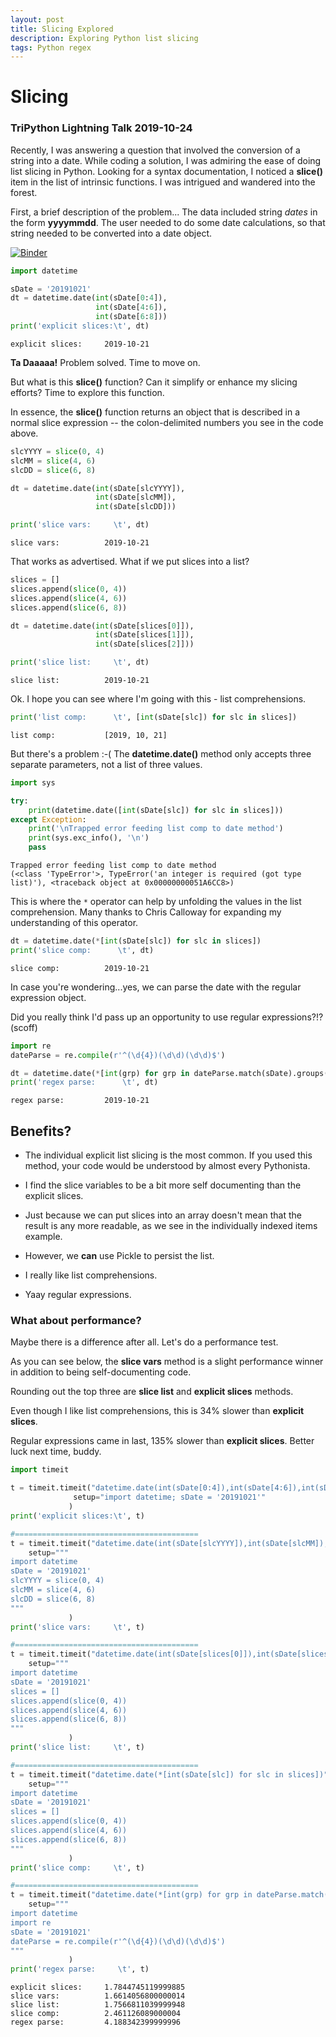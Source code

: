 ```yaml
---
layout: post
title: Slicing Explored
description: Exploring Python list slicing
tags: Python regex
---
```

# Slicing
### TriPython Lightning Talk 2019-10-24

Recently, I was answering a question that involved the conversion of a string into a date. While coding a solution, I was admiring the ease of doing list slicing in Python. Looking for a syntax documentation, I noticed a __slice()__ item in the list of intrinsic functions. I was intrigued and wandered into the forest.

First, a brief description of the problem...
The data included string _dates_ in the form __yyyymmdd__. The user needed to do some date calculations, so that string needed to be converted into a date object.

[![Binder](https://mybinder.org/badge_logo.svg)](https://mybinder.org/v2/gh/aikimark/aikimark.github.io/?filepath=blob%2Fmaster%2FFiles%2FSlicing%2520-%25202019-10-26%2520Lightning%2520Talk.ipynb)

```python
import datetime

sDate = '20191021'
dt = datetime.date(int(sDate[0:4]), 
                   int(sDate[4:6]),
                   int(sDate[6:8]))
print('explicit slices:\t', dt)
```

    explicit slices:	 2019-10-21
    

__Ta Daaaaa!__ Problem solved. Time to move on.

But what is this __slice()__ function? Can it simplify or enhance my slicing efforts? Time to explore this function.

In essence, the __slice()__ function returns an object that is described in a normal slice expression -- the colon-delimited numbers you see in the code above.


```python
slcYYYY = slice(0, 4)
slcMM = slice(4, 6)
slcDD = slice(6, 8)

dt = datetime.date(int(sDate[slcYYYY]), 
                   int(sDate[slcMM]), 
                   int(sDate[slcDD]))

print('slice vars:     \t', dt)
```

    slice vars:     	 2019-10-21
    

That works as advertised. What if we put slices into a list?


```python
slices = []
slices.append(slice(0, 4))
slices.append(slice(4, 6))
slices.append(slice(6, 8))

dt = datetime.date(int(sDate[slices[0]]), 
                   int(sDate[slices[1]]), 
                   int(sDate[slices[2]]))

print('slice list:     \t', dt)
```

    slice list:     	 2019-10-21
    

Ok. I hope you can see where I'm going with this - list comprehensions.


```python
print('list comp:      \t', [int(sDate[slc]) for slc in slices])
```

    list comp:      	 [2019, 10, 21]
    

But there's a problem :-(
The __datetime.date()__ method only accepts three separate parameters, not a list of three values.


```python
import sys

try:
    print(datetime.date([int(sDate[slc]) for slc in slices]))
except Exception:
    print('\nTrapped error feeding list comp to date method')
    print(sys.exc_info(), '\n')
    pass
```

    
    Trapped error feeding list comp to date method
    (<class 'TypeError'>, TypeError('an integer is required (got type list)'), <traceback object at 0x00000000051A6CC8>) 
    
    

This is where the `*` operator can help by unfolding the values in the list comprehension. Many thanks to Chris Calloway for expanding my understanding of this operator.


```python
dt = datetime.date(*[int(sDate[slc]) for slc in slices]) 
print('slice comp:      \t', dt)
```

    slice comp:      	 2019-10-21
    

In case you're wondering...yes, we can parse the date with the regular expression object.

Did you really think I'd pass up an opportunity to use regular expressions?!? (scoff)


```python
import re
dateParse = re.compile(r'^(\d{4})(\d\d)(\d\d)$')

dt = datetime.date(*[int(grp) for grp in dateParse.match(sDate).groups()])
print('regex parse:      \t', dt)
```

    regex parse:      	 2019-10-21
    

## Benefits?
* The individual explicit list slicing is the most common. If you used this method, your code would be understood by almost every Pythonista.

* I find the slice variables to be a bit more self documenting than the explicit slices.

* Just because we can put slices into an array doesn't mean that the result is any more readable, as we see in the individually indexed items example.

* However, we __can__ use Pickle to persist the list.

* I really like list comprehensions.

* Yaay regular expressions.

### What about performance?
Maybe there is a difference after all. Let's do a performance test.

As you can see below, the __slice vars__ method is a slight performance winner in addition to being self-documenting code.

Rounding out the top three are __slice list__ and __explicit slices__ methods.

Even though I like list comprehensions, this is 34% slower than __explicit slices__.

Regular expressions came in last, 135% slower than __explicit slices__. Better luck next time, buddy.


```python
import timeit

t = timeit.timeit("datetime.date(int(sDate[0:4]),int(sDate[4:6]),int(sDate[6:8]))", 
              setup="import datetime; sDate = '20191021'"
             )
print('explicit slices:\t', t)

#=========================================
t = timeit.timeit("datetime.date(int(sDate[slcYYYY]),int(sDate[slcMM]),int(sDate[slcDD]))", 
    setup="""
import datetime
sDate = '20191021'
slcYYYY = slice(0, 4)
slcMM = slice(4, 6)
slcDD = slice(6, 8)
"""
             )
print('slice vars:     \t', t)

#=========================================
t = timeit.timeit("datetime.date(int(sDate[slices[0]]),int(sDate[slices[1]]),int(sDate[slices[2]]))", 
    setup="""
import datetime
sDate = '20191021'
slices = []
slices.append(slice(0, 4))
slices.append(slice(4, 6))
slices.append(slice(6, 8))
"""
             )
print('slice list:     \t', t)

#=========================================
t = timeit.timeit("datetime.date(*[int(sDate[slc]) for slc in slices])", 
    setup="""
import datetime
sDate = '20191021'
slices = []
slices.append(slice(0, 4))
slices.append(slice(4, 6))
slices.append(slice(6, 8))
"""
             )
print('slice comp:     \t', t)

#=========================================
t = timeit.timeit("datetime.date(*[int(grp) for grp in dateParse.match(sDate).groups()])", 
    setup="""
import datetime
import re
sDate = '20191021'
dateParse = re.compile(r'^(\d{4})(\d\d)(\d\d)$')
"""
             )
print('regex parse:     \t', t)

```

    explicit slices:	 1.7844745119999885
    slice vars:     	 1.6614056800000014
    slice list:     	 1.7566811039999948
    slice comp:     	 2.461126089000004
    regex parse:     	 4.188342399999996
    
